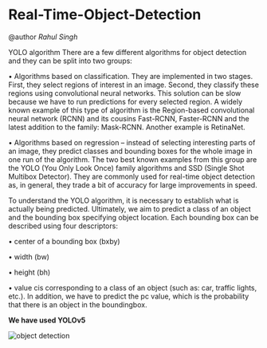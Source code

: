 # Real-Time-Object-Detection
@author *Rahul Singh*

YOLO algorithm
There are a few different algorithms for object detection and they can be split into two groups:

• Algorithms based on classification. They are implemented in two stages. First, they select regions of interest in
an image. Second, they classify these regions using convolutional neural networks. This solution can be slow
because we have to run predictions for every selected region. A widely known example of this type of algorithm
is the Region-based convolutional neural network (RCNN) and its cousins Fast-RCNN, Faster-RCNN and the
latest addition to the family: Mask-RCNN. Another example is RetinaNet.

• Algorithms based on regression – instead of selecting interesting parts of an image, they predict classes and
bounding boxes for the whole image in one run of the algorithm. The two best known examples from this group
are the YOLO (You Only Look Once) family algorithms and SSD (Single Shot Multibox Detector). They are
commonly used for real-time object detection as, in general, they trade a bit of accuracy for large improvements
in speed.

To understand the YOLO algorithm, it is necessary to establish what is actually being predicted. Ultimately, we aim to
predict a class of an object and the bounding box specifying object location. Each bounding box can be described using
four descriptors:

• center of a bounding box (bxby)

• width (bw)

• height (bh)

• value cis corresponding to a class of an object (such as: car, traffic lights, etc.).
In addition, we have to predict the pc value, which is the probability that there is an object in the boundingbox.

**We have used YOLOv5**

![object detection](https://user-images.githubusercontent.com/57325166/95173248-0ac4d680-07d6-11eb-8083-18e4fec46482.png)


